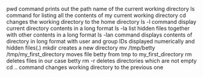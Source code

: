 pwd command prints out the path name of the current working directory
ls command for listing all the contents of my current working directory
cd changes the working directory to the home directory
ls -l command display current directory contents in a long format
ls -la list hidden files together with other contents in a long format
ls -lan command displays contents of directory in long format with user and group IDs displayed numerically and hidden files(.)
mkdir creates a new directory
mv /tmp/betty /tmp/my_first_directory moves file betty from tmp to my_first_directory
rm deletes files in our case betty
rm -r deletes directories which are not empty
cd .. command changes working directory to the previous one
